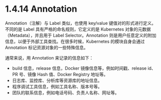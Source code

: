 # 1.4.14 Annotation

Annotation（注解）与 Label 类似，也使用 key/value 键值对的形式进行定义。不同的是 Label 具有严格的命名规则，它定义的是 Kubernetes 对象的元数据（Metadata），并且用于 Label Selector。Annotation 则是用户任意定义的附加信息，以便于外部工具查找。在很多时候，Kubernetes 的模块自身会通过 Annotation 标记资源对象的一些特殊信息。

通常来说，用 Annotation 来记录的信息如下：
* build 信息，release 信息，Docker 镜像信息等，例如时间戳、release id、PR 号、镜像 Hash 值、Docker Registry 地址等。
* 日志库、监控库、分析库等资源库的地址信息。
* 程序调试工具信息，例如工具名称、版本号等。
* 团队的联系信息，例如电话号码、负责人名称、网址等。
